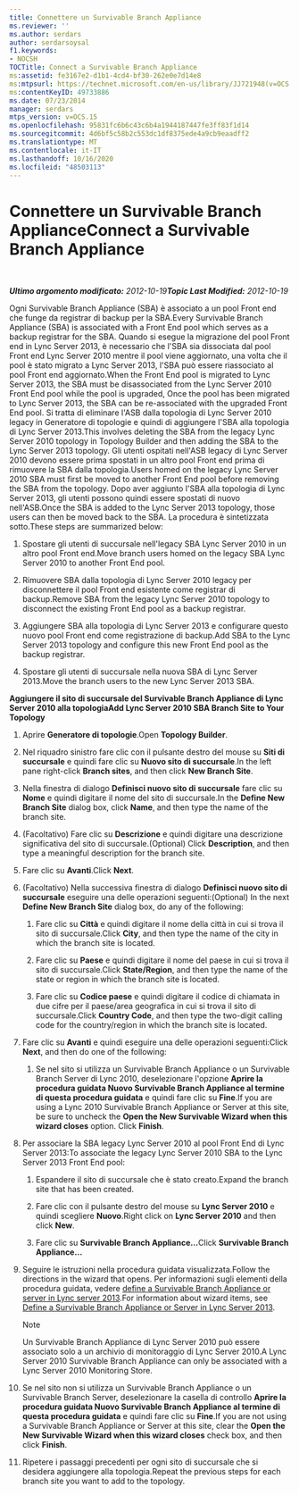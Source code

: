 ```yaml
---
title: Connettere un Survivable Branch Appliance
ms.reviewer: ''
ms.author: serdars
author: serdarsoysal
f1.keywords:
- NOCSH
TOCTitle: Connect a Survivable Branch Appliance
ms:assetid: fe3167e2-d1b1-4cd4-bf30-262e0e7d14e8
ms:mtpsurl: https://technet.microsoft.com/en-us/library/JJ721948(v=OCS.15)
ms:contentKeyID: 49733886
ms.date: 07/23/2014
manager: serdars
mtps_version: v=OCS.15
ms.openlocfilehash: 95831fc6b6c43c6b4a1944187447fe3ff83f1d14
ms.sourcegitcommit: 4d6bf5c58b2c553dc1df8375ede4a9cb9eaadff2
ms.translationtype: MT
ms.contentlocale: it-IT
ms.lasthandoff: 10/16/2020
ms.locfileid: "48503113"
---
```

# <a name="connect-a-survivable-branch-appliance"></a><span data-ttu-id="cb2f7-102">Connettere un Survivable Branch Appliance</span><span class="sxs-lookup"><span data-stu-id="cb2f7-102">Connect a Survivable Branch Appliance</span></span>

<div data-xmlns="http://www.w3.org/1999/xhtml">

<div class="topic" data-xmlns="http://www.w3.org/1999/xhtml" data-msxsl="urn:schemas-microsoft-com:xslt" data-cs="https://msdn.microsoft.com/">

<div data-asp="https://msdn2.microsoft.com/asp">



</div>

<div id="mainSection">

<div id="mainBody">

<span> </span>

<span data-ttu-id="cb2f7-103">_**Ultimo argomento modificato:** 2012-10-19_</span><span class="sxs-lookup"><span data-stu-id="cb2f7-103">_**Topic Last Modified:** 2012-10-19_</span></span>

<span data-ttu-id="cb2f7-104">Ogni Survivable Branch Appliance (SBA) è associato a un pool Front end che funge da registrar di backup per la SBA.</span><span class="sxs-lookup"><span data-stu-id="cb2f7-104">Every Survivable Branch Appliance (SBA) is associated with a Front End pool which serves as a backup registrar for the SBA.</span></span> <span data-ttu-id="cb2f7-105">Quando si esegue la migrazione del pool Front end in Lync Server 2013, è necessario che l'SBA sia dissociata dal pool Front end Lync Server 2010 mentre il pool viene aggiornato, una volta che il pool è stato migrato a Lync Server 2013, l'SBA può essere riassociato al pool Front end aggiornato.</span><span class="sxs-lookup"><span data-stu-id="cb2f7-105">When the Front End pool is migrated to Lync Server 2013, the SBA must be disassociated from the Lync Server 2010 Front End pool while the pool is upgraded, Once the pool has been migrated to Lync Server 2013, the SBA can be re-associated with the upgraded Front End pool.</span></span> <span data-ttu-id="cb2f7-106">Si tratta di eliminare l'ASB dalla topologia di Lync Server 2010 legacy in Generatore di topologie e quindi di aggiungere l'SBA alla topologia di Lync Server 2013.</span><span class="sxs-lookup"><span data-stu-id="cb2f7-106">This involves deleting the SBA from the legacy Lync Server 2010 topology in Topology Builder and then adding the SBA to the Lync Server 2013 topology.</span></span> <span data-ttu-id="cb2f7-107">Gli utenti ospitati nell'ASB legacy di Lync Server 2010 devono essere prima spostati in un altro pool Front end prima di rimuovere la SBA dalla topologia.</span><span class="sxs-lookup"><span data-stu-id="cb2f7-107">Users homed on the legacy Lync Server 2010 SBA must first be moved to another Front End pool before removing the SBA from the topology.</span></span> <span data-ttu-id="cb2f7-108">Dopo aver aggiunto l'SBA alla topologia di Lync Server 2013, gli utenti possono quindi essere spostati di nuovo nell'ASB.</span><span class="sxs-lookup"><span data-stu-id="cb2f7-108">Once the SBA is added to the Lync Server 2013 topology, those users can then be moved back to the SBA.</span></span> <span data-ttu-id="cb2f7-109">La procedura è sintetizzata sotto.</span><span class="sxs-lookup"><span data-stu-id="cb2f7-109">These steps are summarized below:</span></span>

1.  <span data-ttu-id="cb2f7-110">Spostare gli utenti di succursale nell'legacy SBA Lync Server 2010 in un altro pool Front end.</span><span class="sxs-lookup"><span data-stu-id="cb2f7-110">Move branch users homed on the legacy SBA Lync Server 2010 to another Front End pool.</span></span>

2.  <span data-ttu-id="cb2f7-111">Rimuovere SBA dalla topologia di Lync Server 2010 legacy per disconnettere il pool Front end esistente come registrar di backup.</span><span class="sxs-lookup"><span data-stu-id="cb2f7-111">Remove SBA from the legacy Lync Server 2010 topology to disconnect the existing Front End pool as a backup registrar.</span></span>

3.  <span data-ttu-id="cb2f7-112">Aggiungere SBA alla topologia di Lync Server 2013 e configurare questo nuovo pool Front end come registrazione di backup.</span><span class="sxs-lookup"><span data-stu-id="cb2f7-112">Add SBA to the Lync Server 2013 topology and configure this new Front End pool as the backup registrar.</span></span>

4.  <span data-ttu-id="cb2f7-113">Spostare gli utenti di succursale nella nuova SBA di Lync Server 2013.</span><span class="sxs-lookup"><span data-stu-id="cb2f7-113">Move the branch users to the new Lync Server 2013 SBA.</span></span>

<span data-ttu-id="cb2f7-114">**Aggiungere il sito di succursale del Survivable Branch Appliance di Lync Server 2010 alla topologia**</span><span class="sxs-lookup"><span data-stu-id="cb2f7-114">**Add Lync Server 2010 SBA Branch Site to Your Topology**</span></span>

1.  <span data-ttu-id="cb2f7-115">Aprire **Generatore di topologie**.</span><span class="sxs-lookup"><span data-stu-id="cb2f7-115">Open **Topology Builder**.</span></span>

2.  <span data-ttu-id="cb2f7-116">Nel riquadro sinistro fare clic con il pulsante destro del mouse su **Siti di succursale** e quindi fare clic su **Nuovo sito di succursale**.</span><span class="sxs-lookup"><span data-stu-id="cb2f7-116">In the left pane right-click **Branch sites**, and then click **New Branch Site**.</span></span>

3.  <span data-ttu-id="cb2f7-117">Nella finestra di dialogo **Definisci nuovo sito di succursale** fare clic su **Nome** e quindi digitare il nome del sito di succursale.</span><span class="sxs-lookup"><span data-stu-id="cb2f7-117">In the **Define New Branch Site** dialog box, click **Name**, and then type the name of the branch site.</span></span>

4.  <span data-ttu-id="cb2f7-118">(Facoltativo) Fare clic su **Descrizione** e quindi digitare una descrizione significativa del sito di succursale.</span><span class="sxs-lookup"><span data-stu-id="cb2f7-118">(Optional) Click **Description**, and then type a meaningful description for the branch site.</span></span>

5.  <span data-ttu-id="cb2f7-119">Fare clic su **Avanti**.</span><span class="sxs-lookup"><span data-stu-id="cb2f7-119">Click **Next**.</span></span>

6.  <span data-ttu-id="cb2f7-120">(Facoltativo) Nella successiva finestra di dialogo **Definisci nuovo sito di succursale** eseguire una delle operazioni seguenti:</span><span class="sxs-lookup"><span data-stu-id="cb2f7-120">(Optional) In the next **Define New Branch Site** dialog box, do any of the following:</span></span>
    
    1.  <span data-ttu-id="cb2f7-121">Fare clic su **Città** e quindi digitare il nome della città in cui si trova il sito di succursale.</span><span class="sxs-lookup"><span data-stu-id="cb2f7-121">Click **City**, and then type the name of the city in which the branch site is located.</span></span>
    
    2.  <span data-ttu-id="cb2f7-122">Fare clic su **Paese** e quindi digitare il nome del paese in cui si trova il sito di succursale.</span><span class="sxs-lookup"><span data-stu-id="cb2f7-122">Click **State/Region**, and then type the name of the state or region in which the branch site is located.</span></span>
    
    3.  <span data-ttu-id="cb2f7-123">Fare clic su **Codice paese** e quindi digitare il codice di chiamata in due cifre per il paese/area geografica in cui si trova il sito di succursale.</span><span class="sxs-lookup"><span data-stu-id="cb2f7-123">Click **Country Code**, and then type the two-digit calling code for the country/region in which the branch site is located.</span></span>

7.  <span data-ttu-id="cb2f7-124">Fare clic su **Avanti** e quindi eseguire una delle operazioni seguenti:</span><span class="sxs-lookup"><span data-stu-id="cb2f7-124">Click **Next**, and then do one of the following:</span></span>
    
    1.  <span data-ttu-id="cb2f7-p102">Se nel sito si utilizza un Survivable Branch Appliance o un Survivable Branch Server di Lync 2010, deselezionare l'opzione **Aprire la procedura guidata Nuovo Survivable Branch Appliance al termine di questa procedura guidata** e quindi fare clic su **Fine**.</span><span class="sxs-lookup"><span data-stu-id="cb2f7-p102">If you are using a Lync 2010 Survivable Branch Appliance or Server at this site, be sure to uncheck the **Open the New Survivable Wizard when this wizard closes** option. Click **Finish**.</span></span>

8.  <span data-ttu-id="cb2f7-127">Per associare la SBA legacy Lync Server 2010 al pool Front End di Lync Server 2013:</span><span class="sxs-lookup"><span data-stu-id="cb2f7-127">To associate the legacy Lync Server 2010 SBA to the Lync Server 2013 Front End pool:</span></span>
    
    1.  <span data-ttu-id="cb2f7-128">Espandere il sito di succursale che è stato creato.</span><span class="sxs-lookup"><span data-stu-id="cb2f7-128">Expand the branch site that has been created.</span></span>
    
    2.  <span data-ttu-id="cb2f7-129">Fare clic con il pulsante destro del mouse su **Lync Server 2010** e quindi scegliere **Nuovo**.</span><span class="sxs-lookup"><span data-stu-id="cb2f7-129">Right click on **Lync Server 2010** and then click **New**.</span></span>
    
    3.  <span data-ttu-id="cb2f7-130">Fare clic su **Survivable Branch Appliance…**</span><span class="sxs-lookup"><span data-stu-id="cb2f7-130">Click **Survivable Branch Appliance…**</span></span>

9.  <span data-ttu-id="cb2f7-131">Seguire le istruzioni nella procedura guidata visualizzata.</span><span class="sxs-lookup"><span data-stu-id="cb2f7-131">Follow the directions in the wizard that opens.</span></span> <span data-ttu-id="cb2f7-132">Per informazioni sugli elementi della procedura guidata, vedere [define a Survivable Branch Appliance or server in Lync server 2013](lync-server-2013-define-a-survivable-branch-appliance-or-server.md).</span><span class="sxs-lookup"><span data-stu-id="cb2f7-132">For information about wizard items, see [Define a Survivable Branch Appliance or Server in Lync Server 2013](lync-server-2013-define-a-survivable-branch-appliance-or-server.md).</span></span>
    
    <div>
    

    > [!NOTE]  
    > <span data-ttu-id="cb2f7-133">Un Survivable Branch Appliance di Lync Server 2010 può essere associato solo a un archivio di monitoraggio di Lync Server 2010.</span><span class="sxs-lookup"><span data-stu-id="cb2f7-133">A Lync Server 2010 Survivable Branch Appliance can only be associated with a Lync Server 2010 Monitoring Store.</span></span>

    
    </div>

10. <span data-ttu-id="cb2f7-134">Se nel sito non si utilizza un Survivable Branch Appliance o un Survivable Branch Server, deselezionare la casella di controllo **Aprire la procedura guidata Nuovo Survivable Branch Appliance al termine di questa procedura guidata** e quindi fare clic su **Fine**.</span><span class="sxs-lookup"><span data-stu-id="cb2f7-134">If you are not using a Survivable Branch Appliance or Server at this site, clear the **Open the New Survivable Wizard when this wizard closes** check box, and then click **Finish**.</span></span>

11. <span data-ttu-id="cb2f7-135">Ripetere i passaggi precedenti per ogni sito di succursale che si desidera aggiungere alla topologia.</span><span class="sxs-lookup"><span data-stu-id="cb2f7-135">Repeat the previous steps for each branch site you want to add to the topology.</span></span>

</div>

<span> </span>

</div>

</div>

</div>

